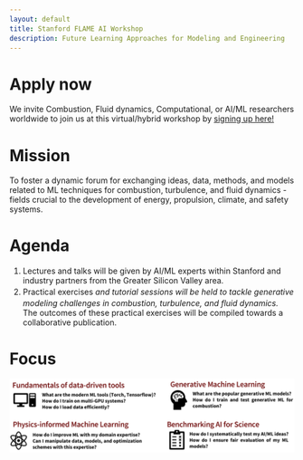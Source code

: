 ```yaml
---
layout: default
title: Stanford FLAME AI Workshop
description: Future Learning Approaches for Modeling and Engineering
---
```

# Apply now
We invite Combustion, Fluid dynamics, Computational, or AI/ML researchers worldwide to join us at this virtual/hybrid workshop by [signing up here!](https://www.eventbrite.com/e/stanford-flame-ai-workshop-2023-tickets-593756701277)

# Mission
To foster a dynamic forum for exchanging ideas, data, methods, and models related to ML techniques for combustion, turbulence, and fluid dynamics - fields crucial to the development of energy, propulsion, climate, and safety systems. 

# Agenda
1. Lectures and talks will be given by AI/ML experts within Stanford and industry partners from the Greater Silicon Valley area.
2. Practical exercises<sup>*</sup> and tutorial sessions will be held to tackle generative modeling challenges in combustion, turbulence, and fluid dynamics.
<sup>*</sup>The outcomes of these practical exercises will be compiled towards a collaborative publication.

# Focus
![topics](./assets/img/topics.png)

